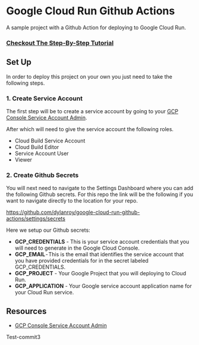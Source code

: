 # Google Cloud Run Github Actions
A sample project with a Github Action for deploying to Google Cloud Run.

### [Checkout The Step-By-Step Tutorial](https://towardsdatascience.com/deploy-to-google-cloud-run-using-github-actions-590ecf957af0)

## Set Up
In order to deploy this project on your own you just need to take the following steps.

### 1. Create Service Account
The first step will be to create a service account by going to your [GCP Console Service Account Admin](https://console.cloud.google.com/iam-admin/serviceaccounts).

After which will need to give the service account the following roles.
 - Cloud Build Service Account
 - Cloud Build Editor
 - Service Account User
 - Viewer

### 2. Create Github Secrets
You will next need to navigate to the Settings Dashboard where you can add the following Github secrets. For this repo the link will be the following if you want to navigate directly to the location for your repo.


https://github.com/dylanroy/google-cloud-run-github-actions/settings/secrets

Here we setup our Github secrets:  
 - **GCP_CREDENTIALS** - This is your service account credentials that you will need to generate in the Google Cloud Console.  
 - **GCP_EMAIL** - This is the email that identifies the service account that you have provided credentials for in the secret labeled GCP_CREDENTIALS.
 - **GCP_PROJECT** - Your Google Project that you will deploying to Cloud Run.  
 - **GCP_APPLICATION** - Your Google service account application name for your Cloud Run service.

## Resources
 - [GCP Console Service Account Admin](https://console.cloud.google.com/iam-admin/serviceaccounts)

Test-commit3
